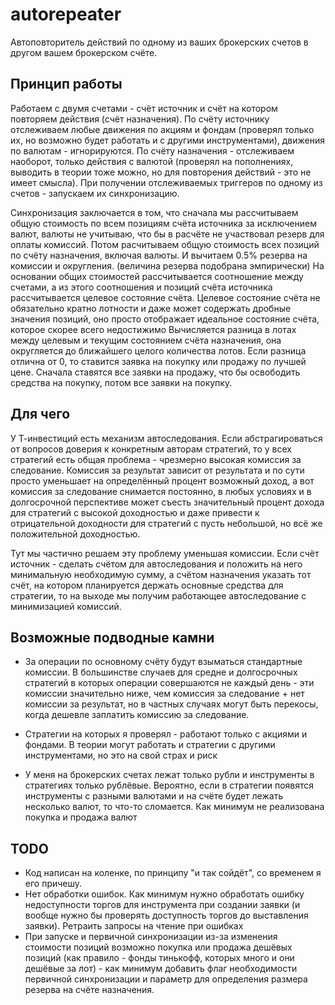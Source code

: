 # autorepeater

Автоповторитель действий по одному из ваших брокерских счетов в другом вашем брокерском счёте.

## Принцип работы

Работаем с двумя счетами - счёт источник и счёт на котором повторяем действия (счёт назначения). По счёту источнику отслеживаем любые движения по акциям и фондам (проверял только их, но возможно будет работать и с другими инструментами), движения по валютам - игнорируются. По счёту назначения - отслеживаем наоборот, только действия с валютой (проверял на пополнениях, выводить в теории тоже можно, но для повторения действий - это не имеет смысла). При получении отслеживаемых триггеров по одному из счетов - запускаем их синхронизацию.

Синхронизация заключается в том, что сначала мы рассчитываем общую стоимость по всем позициям счёта источника за исключением валют, валюты не учитываю, что бы в расчёте не участвовал резерв для оплаты комиссий. Потом расчитываем общую стоимость всех позиций по счёту назначения, включая валюты. И вычитаем 0.5% резерва на комиссии и округления. (величина резерва подобрана эмпирически)
На основании общих стоимостей рассчитывается соотношение между счетами, а из этого соотношения и позиций счёта источника рассчитывается целевое состояние счёта. Целевое состояние счёта не обязательно кратно лотности и даже может содержать дробные значения позиций, оно просто отображает идеальное состояние счёта, которое скорее всего недостижимо
Вычисляется разница в лотах между целевым и текущим состоянием счёта назначения, она округляется до ближайшего целого количества лотов.
Если разница отлична от 0, то ставится заявка на покупку или продажу по лучшей цене.
Сначала ставятся все заявки на продажу, что бы освободить средства на покупку, потом все заявки на покупку.

## Для чего
У Т-инвестиций есть механизм автоследования. Если абстрагироваться от вопросов доверия к конкретным авторам стратегий, то у всех стратегий есть общая проблема - чрезмерно высокая комиссия за следование. 
Комиссия за результат зависит от результата и по сути просто уменьшает на определённый процент возможный доход, а вот комиссия за следование снимается постоянно, в любых условиях и в долгосрочной перспективе может съесть значительный процент дохода для стратегий с высокой доходностью и даже привести к отрицательной доходности для стратегий с пусть небольшой, но всё же положительной доходностью.

Тут мы частично решаем эту проблему уменьшая комиссии. Если счёт источник - сделать счётом для автоследования и положить на него минимальную необходимую сумму, а счётом назначения указать тот счёт, на котором планируется держать основные средства для стратегии, то на выходе мы получим работающее автоследование с минимизацией комиссий.

## Возможные подводные камни
 - За операции по основному счёту будут взыматься стандартные комиссии. В большинстве случаев для средне и долгосрочных стратегий в которых операции совершаются не каждый день - эти комиссии значительно ниже, чем комиссия за следование + нет комиссии за результат, но в частных случаях могут быть перекосы, когда дешевле заплатить комиссию за следование.

 - Стратегии на которых я проверял - работают только с акциями и фондами. В теории могут работать и стратегии с другими инструментами, но это на свой страх и риск

  - У меня на брокерских счетах лежат только рубли и инструменты в стратегиях только рублёвые. Вероятно, если в стратегии появятся инструменты с разными валютами и на счёте будет лежать несколько валют, то что-то сломается. Как минимум не реализована покупка и продажа валют

  ## TODO
  - Код написан на коленке, по принципу "и так сойдёт", со временем я его причешу.
  - Нет обработки ошибок. Как минимум нужно обработать ошибку недоступности торгов для инструмента при создании заявки (и вообще нужно бы проверять доступность торгов до выставления заявки). Ретраить запросы на чтение при ошибках
  - При запуске и первичной синхронизации из-за изменения стоимости позиций возможно покупка или продажа дешёвых позиций (как правило - фонды тинькофф, которых много и они дешёвые за лот) - как минимум добавить флаг необходимости первичной синхронизации и параметр для определения размера резерва на счёте назначения.
